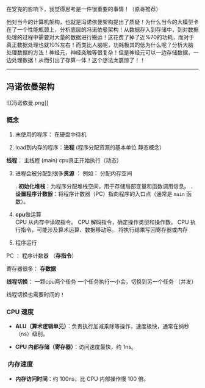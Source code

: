 
在安克的影响下，我觉得思考是一件很重要的事情！（原哥推荐）

他对当今的计算机架构，也就是冯诺依曼架构提出了质疑！为什么当今的大模型卡在了一个性能瓶颈上，分析底层的冯诺依曼架构！从数据存入到存储中，到对数据处理的过程中需要对大量的数据进行搬运！这花费了掉了近%70的功耗，而对于真正数据处理也就10%左右！而类比人脑呢，功耗极其的低为什么呢？分析大脑处理数据的方法！神经元，神经突触等很复杂！但是神经元可以一边存储数据，一边处理数据！从而引出了存算一体！这个想法太震惊了！！

---

## 冯诺依曼架构


![[冯诺依曼.png]]


### 概念

1. 未使用的程序： 在硬盘中待机

2. load到内存的程序：**进程** (程序分配资源的基本单位  静态概念）

**线程**： 主线程 (main) cpu真正开始执行（动态）
 
3. 进程会被分配到很多**资源** ： 例如： 分配内存空间

	. **初始化堆栈**：为程序分配堆栈空间，用于存储局部变量和函数调用信息。
	.  **设置程序计数器**：将程序计数器（PC）指向程序的入口点（通常是 `main` 函数）。

4. **cpu**做运算  
	CPU 从内存中读取指令。
	CPU 解码指令，确定操作类型和操作数。
	CPU 执行指令，可能涉及算术运算、数据移动等。
	将执行结果写回寄存器或内存
	
5. 程序运行
	
PC ： 程序计数器 （**存指令**）

寄存器很多： **存数据**

**线程切换**： 一颗cpu两个任务 一个任务执行一小会，切换到另一个任务 （并发）

线程切换也需要时间的！

 
###  CPU 速度

- **ALU（算术逻辑单元）**：负责执行加减乘除等操作，速度极快，通常在纳秒（ns）级别。
    
- **CPU 内部存储（寄存器）**：访问速度最快，约 1ns。


###  内存速度

- **内存访问时间**：约 100ns，比 CPU 内部操作慢 100 倍。

